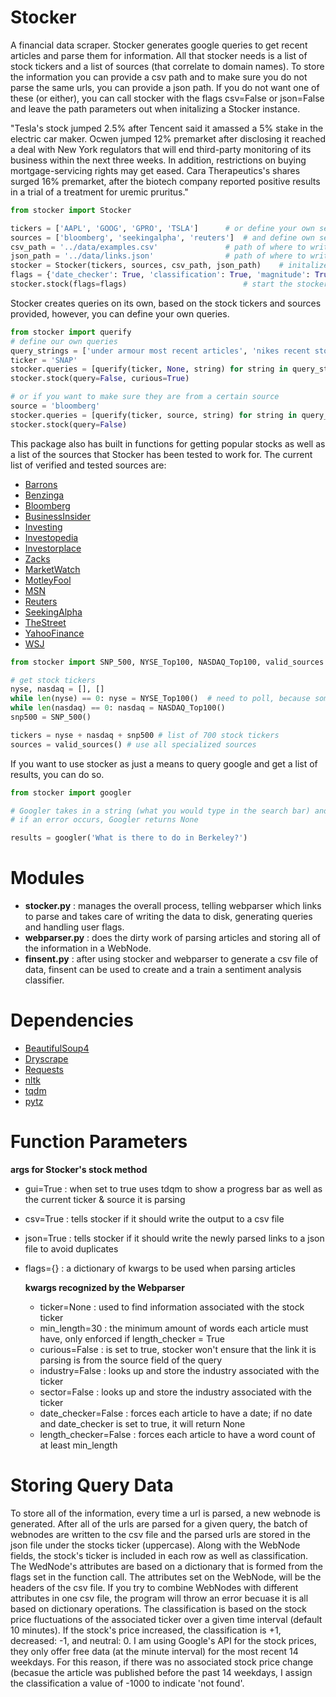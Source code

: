 # Stocker
A financial data scraper. Stocker generates google queries to get recent articles and parse them for information. 
All that stocker needs is a list of stock tickers and a list of sources (that correlate to domain names). To store the 
information you can provide a csv path and to make sure you do not parse the same urls, you can provide a json path. 
If you do not want one of these (or either), you can call stocker with the flags csv=False or json=False and leave the path
parameters out when initalizing a Stocker instance. 


"Tesla's stock jumped 2.5% after Tencent said it amassed a 5% stake in the electric car maker.
Ocwen jumped 12% premarket after disclosing it reached a deal with New York regulators that will end third-party monitoring of its business within the next three weeks. In addition, restrictions on buying mortgage-servicing rights may get eased.
Cara Therapeutics's shares surged 16% premarket, after the biotech company reported positive results in a trial of a treatment for uremic pruritus."


```python
from stocker import Stocker

tickers = ['AAPL', 'GOOG', 'GPRO', 'TSLA']		# or define your own set of stock tickers
sources = ['bloomberg', 'seekingalpha', 'reuters']  # and define own set of sources
csv_path = '../data/examples.csv'				# path of where to write output (gathered information)
json_path = '../data/links.json' 				# path of where to write output (for skipping duplicates)
stocker = Stocker(tickers, sources, csv_path, json_path)	# initalize stocker
flags = {'date_checker': True, 'classification': True, 'magnitude': True}
stocker.stock(flags=flags)							# start the stocker
```

Stocker creates queries on its own, based on the stock tickers and sources provided, however, you can define your own
queries.

```python
from stocker import querify
# define our own queries
query_strings = ['under armour most recent articles', 'nikes recent stockholders meeting news']
ticker = 'SNAP'
stocker.queries = [querify(ticker, None, string) for string in query_strings]
stocker.stock(query=False, curious=True)

# or if you want to make sure they are from a certain source
source = 'bloomberg'
stocker.queries = [querify(ticker, source, string) for string in query_strings]
stocker.stock(query=False)
```
This package also has built in functions for getting popular stocks as well as a list of the sources that Stocker has been 
tested to work for. The current list of verified and tested sources are:

* [Barrons](http://www.barrons.com)
* [Benzinga](https://www.benzinga.com)
* [Bloomberg](https://www.bloomberg.com)
* [BusinessInsider](http://www.businessinsider.com)
* [Investing](https://www.investing.com)
* [Investopedia](http://www.investopedia.com)
* [Investorplace](http://investorplace.com)
* [Zacks](https://www.zacks.com)
* [MarketWatch](http://www.marketwatch.com)
* [MotleyFool](http://motleyfool.com)
* [MSN](http://www.msn.com/en-us/money)
* [Reuters](http://www.reuters.com)
* [SeekingAlpha](http://seekingalpha.com)
* [TheStreet](https://www.thestreet.com)
* [YahooFinance](https://finance.yahoo.com)
* [WSJ](https://www.wsj.com/europe)



```python
from stocker import SNP_500, NYSE_Top100, NASDAQ_Top100, valid_sources

# get stock tickers
nyse, nasdaq = [], [] 
while len(nyse) == 0: nyse = NYSE_Top100()	# need to poll, because sometime site retuns None
while len(nasdaq) == 0: nasdaq = NASDAQ_Top100()
snp500 = SNP_500()

tickers = nyse + nasdaq + snp500 # list of 700 stock tickers
sources = valid_sources() # use all specialized sources
```

If you want to use stocker as just a means to query google and get a list of results, you can do so.

```python
from stocker import googler

# Googler takes in a string (what you would type in the search bar) and returns a list of urls generated from the query
# if an error occurs, Googler returns None

results = googler('What is there to do in Berkeley?')
```

# Modules
* __stocker.py__ : manages the overall process, telling webparser which links to parse and takes care of writing the data to disk,
generating queries and handling user flags.
* __webparser.py__ : does the dirty work of parsing articles and storing all of the information in a WebNode.
* __finsent.py__ : after using stocker and webparser to generate a csv file of data, finsent can be used to create and a train
a sentiment analysis classifier.

# Dependencies

- [BeautifulSoup4](https://www.crummy.com/software/BeautifulSoup/bs4/doc/)
- [Dryscrape](http://dryscrape.readthedocs.io/en/latest/installation.html)
- [Requests](http://docs.python-requests.org/en/master/)
- [nltk](http://www.nltk.org/)
- [tqdm](https://github.com/tqdm/tqdm)
- [pytz](https://pypi.python.org/pypi/pytz) 


# Function Parameters
**args for Stocker's stock method**
* gui=True : when set to true uses tdqm to show a progress bar as well as the current ticker & source it is parsing
* csv=True : tells stocker if it should write the output to a csv file
* json=True : tells stocker if it should write the newly parsed links to a json file to avoid duplicates
* flags={} : a dictionary of kwargs to be used when parsing articles
	

	**kwargs recognized by the Webparser**
	* ticker=None : used to find information associated with the stock ticker
	* min_length=30 : the minimum amount of words each article must have, only enforced if length_checker = True 
	* curious=False : is set to true, stocker won't ensure that the link it is parsing is from the source field of the query
	* industry=False : looks up and store the industry associated with the ticker 
	* sector=False : looks up and store the industry associated with the ticker
	* date_checker=False : forces each article to have a date; if no date and date_checker is set to true, it will return None
	* length_checker=False : forces each article to have a word count of at least min_length


# Storing Query Data
To store all of the information, every time a url is parsed, a new webnode is generated. After all of the urls are parsed
for a given query, the batch of webnodes are written to the csv file and the parsed urls are stored in the json file under
the stocks ticker (uppercase). Along with the WebNode fields, the stock's ticker is included in each row as well as classification. 
The WedNode's attributes are based on a dictionary that is formed from the flags set in the function call. The attributes set
on the WebNode, will be the headers of the csv file. If you try to combine WebNodes with different attributes in one csv file,
the program will throw an error becuase it is all based on dictionary operations. 
The classification is based on the stock price fluctuations of the associated ticker over a given time interval (default 10 minutes). If 
the stock's price increased, the classification is +1, decreased: -1, and neutral: 0. I am using Google's API for the 
stock prices, they only offer free data (at the minute interval) for the most recent 14 weekdays. For this reason, if there was no 
associated stock price change (becasue the article was published before the past 14 weekdays, I assign the classification a value of 
-1000 to indicate 'not found'.
